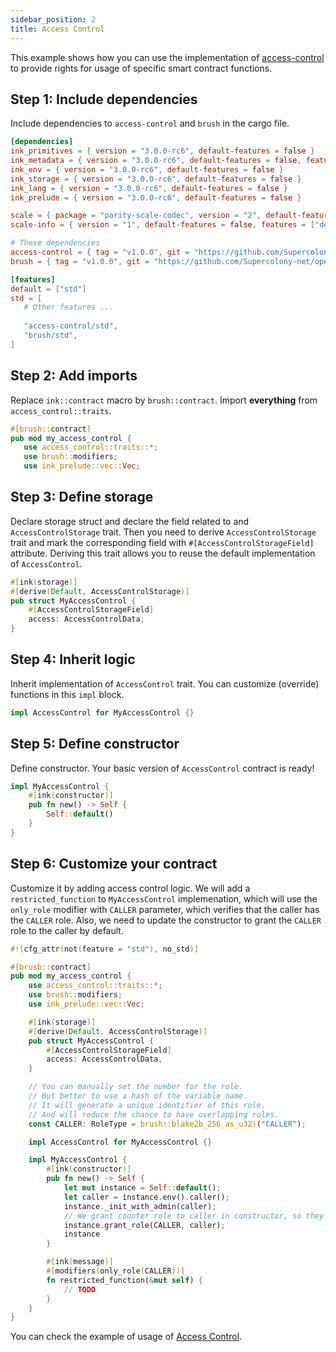 ```yaml
---
sidebar_position: 2
title: Access Control
---
```


This example shows how you can use the implementation of [access-control](https://github.com/Supercolony-net/openbrush-contracts/tree/main/contracts/access/access-control) to provide rights for usage of specific smart contract functions.

## Step 1: Include dependencies

Include dependencies to `access-control` and `brush` in the cargo file.

```toml
[dependencies]
ink_primitives = { version = "3.0.0-rc6", default-features = false }
ink_metadata = { version = "3.0.0-rc6", default-features = false, features = ["derive"], optional = true }
ink_env = { version = "3.0.0-rc6", default-features = false }
ink_storage = { version = "3.0.0-rc6", default-features = false }
ink_lang = { version = "3.0.0-rc6", default-features = false }
ink_prelude = { version = "3.0.0-rc6", default-features = false }

scale = { package = "parity-scale-codec", version = "2", default-features = false, features = ["derive"] }
scale-info = { version = "1", default-features = false, features = ["derive"], optional = true }

# These dependencies
access-control = { tag = "v1.0.0", git = "https://github.com/Supercolony-net/openbrush-contracts", default-features = false }
brush = { tag = "v1.0.0", git = "https://github.com/Supercolony-net/openbrush-contracts", default-features = false }

[features]
default = ["std"]
std = [
   # Other features ...
   
   "access-control/std",
   "brush/std",
]
```

## Step 2: Add imports

Replace `ink::contract` macro by `brush::contract`. Import **everything** from `access_control::traits`.

```rust
#[brush::contract]
pub mod my_access_control {
   use access_control::traits::*;
   use brush::modifiers;
   use ink_prelude::vec::Vec;
```

## Step 3: Define storage

Declare storage struct and declare the field related to and `AccessControlStorage` trait. Then you need to derive `AccessControlStorage` trait and mark the corresponding field with `#[AccessControlStorageField]` attribute. Deriving this trait allows you to reuse the default implementation of `AccessControl`.

```rust
#[ink(storage)]
#[derive(Default, AccessControlStorage)]
pub struct MyAccessControl {
    #[AccessControlStorageField]
    access: AccessControlData,
}
```

## Step 4: Inherit logic

Inherit implementation of `AccessControl` trait. You can customize (override) functions in this `impl` block.

```rust
impl AccessControl for MyAccessControl {}
```

## Step 5: Define constructor

Define constructor. Your basic version of `AccessControl` contract is ready!

```rust
impl MyAccessControl {
    #[ink(constructor)]
    pub fn new() -> Self {
        Self::default()
    }
}
```

## Step 6: Customize your contract

Customize it by adding access control logic. We will add a `restricted_function` to `MyAccessControl` implemenation, which will use the `only_role` modifier with `CALLER` parameter, which verifies that the caller has the `CALLER` role. Also, we need to update the constructor to grant the `CALLER` role to the caller by default.

```rust
#![cfg_attr(not(feature = "std"), no_std)]

#[brush::contract]
pub mod my_access_control {
    use access_control::traits::*;
    use brush::modifiers;
    use ink_prelude::vec::Vec;

    #[ink(storage)]
    #[derive(Default, AccessControlStorage)]
    pub struct MyAccessControl {
        #[AccessControlStorageField]
        access: AccessControlData,
    }

    // You can manually set the number for the role.
    // But better to use a hash of the variable name.
    // It will generate a unique identifier of this role.
    // And will reduce the chance to have overlapping roles.
    const CALLER: RoleType = brush::blake2b_256_as_u32!("CALLER");

    impl AccessControl for MyAccessControl {}

    impl MyAccessControl {
        #[ink(constructor)]
        pub fn new() -> Self {
            let mut instance = Self::default();
            let caller = instance.env().caller();
            instance._init_with_admin(caller);
            // We grant counter role to caller in constructor, so they can increase the count
            instance.grant_role(CALLER, caller);
            instance
        }

        #[ink(message)]
        #[modifiers(only_role(CALLER))]
        fn restricted_function(&mut self) {
            // TODO
        }
    }
}
```

You can check the example of usage of [Access Control](https://github.com/Supercolony-net/openbrush-contracts/tree/main/examples/access-control).